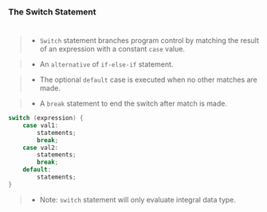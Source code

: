 ### The Switch Statement
#

> - `Switch` statement branches program control by matching
    the result of an expression with a constant `case` value.

> - An `alternative` of `if-else-if` statement.

> - The optional `default` case is executed when no other matches are made.

> - A `break` statement to end the switch after match is made.

```c
switch (expression) {
    case val1:
        statements;
        break;
    case val2:
        statements;
        break;
    default:
        statements;
}
```

> - Note: `switch` statement will only evaluate integral data type.
